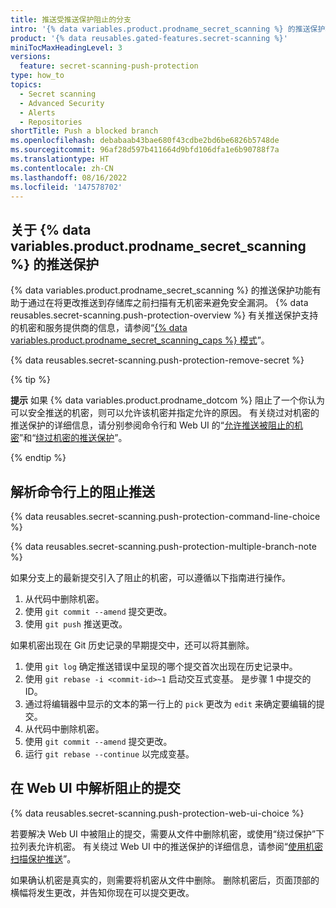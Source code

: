 ```yaml
---
title: 推送受推送保护阻止的分支
intro: '{% data variables.product.prodname_secret_scanning %} 的推送保护功能会主动保护你免遭存储库中泄露的机密的侵害。 可以解析阻止的推送，在删除检测到的机密后，可以从命令行或 Web UI 将更改推送到工作分支。'
product: '{% data reusables.gated-features.secret-scanning %}'
miniTocMaxHeadingLevel: 3
versions:
  feature: secret-scanning-push-protection
type: how_to
topics:
  - Secret scanning
  - Advanced Security
  - Alerts
  - Repositories
shortTitle: Push a blocked branch
ms.openlocfilehash: debabaab43bae680f43cdbe2bd6be6826b5748de
ms.sourcegitcommit: 96af28d597b411664d9bfd106dfa1e6b90788f7a
ms.translationtype: HT
ms.contentlocale: zh-CN
ms.lasthandoff: 08/16/2022
ms.locfileid: '147578702'
---
```

## <a name="about-push-protection-for--data-variablesproductprodname_secret_scanning-"></a>关于 {% data variables.product.prodname_secret_scanning %} 的推送保护

{% data variables.product.prodname_secret_scanning %} 的推送保护功能有助于通过在将更改推送到存储库之前扫描有无机密来避免安全漏洞。 {% data reusables.secret-scanning.push-protection-overview %} 有关推送保护支持的机密和服务提供商的信息，请参阅“[{% data variables.product.prodname_secret_scanning_caps %} 模式](/code-security/secret-scanning/secret-scanning-patterns#supported-secrets-for-push-protection)”。

{% data reusables.secret-scanning.push-protection-remove-secret %}

{% tip %}

**提示** 如果 {% data variables.product.prodname_dotcom %} 阻止了一个你认为可以安全推送的机密，则可以允许该机密并指定允许的原因。 有关绕过对机密的推送保护的详细信息，请分别参阅命令行和 Web UI 的“[允许推送被阻止的机密](/code-security/secret-scanning/protecting-pushes-with-secret-scanning#allowing-a-blocked-secret-to-be-pushed)”和“[绕过机密的推送保护](/code-security/secret-scanning/protecting-pushes-with-secret-scanning#bypassing-push-protection-for-a-secret)”。 

{% endtip %}

## <a name="resolving-a-blocked-push-on-the-command-line"></a>解析命令行上的阻止推送

{% data reusables.secret-scanning.push-protection-command-line-choice %}

{% data reusables.secret-scanning.push-protection-multiple-branch-note %}

如果分支上的最新提交引入了阻止的机密，可以遵循以下指南进行操作。

1. 从代码中删除机密。
1. 使用 `git commit --amend` 提交更改。
1. 使用 `git push` 推送更改。

如果机密出现在 Git 历史记录的早期提交中，还可以将其删除。

1. 使用 `git log` 确定推送错误中呈现的哪个提交首次出现在历史记录中。
1. 使用 `git rebase -i <commit-id>~1` 启动交互式变基。 <commit-id> 是步骤 1 中提交的 ID。
1. 通过将编辑器中显示的文本的第一行上的 `pick` 更改为 `edit` 来确定要编辑的提交。
1. 从代码中删除机密。
1. 使用 `git commit --amend` 提交更改。
1. 运行 `git rebase --continue` 以完成变基。

## <a name="resolving-a-blocked-commit-in-the-web-ui"></a>在 Web UI 中解析阻止的提交

{% data reusables.secret-scanning.push-protection-web-ui-choice %}

若要解决 Web UI 中被阻止的提交，需要从文件中删除机密，或使用“绕过保护”下拉列表允许机密。 有关绕过 Web UI 中的推送保护的详细信息，请参阅“[使用机密扫描保护推送](/code-security/secret-scanning/protecting-pushes-with-secret-scanning#bypassing-push-protection-for-a-secret)”。

如果确认机密是真实的，则需要将机密从文件中删除。 删除机密后，页面顶部的横幅将发生更改，并告知你现在可以提交更改。
